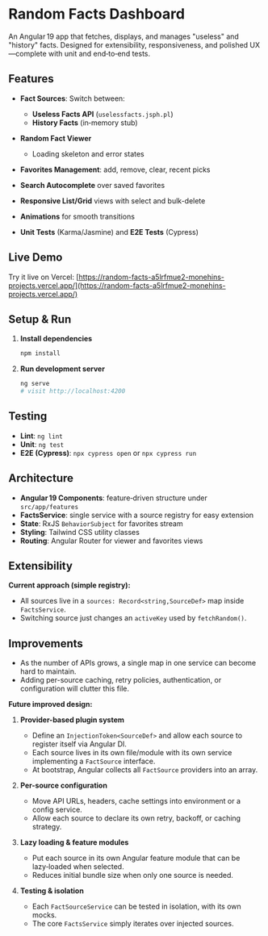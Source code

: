 # Random Facts Dashboard

An Angular 19 app that fetches, displays, and manages "useless" and "history" facts. Designed for extensibility, responsiveness, and polished UX—complete with unit and end‑to‑end tests.

## Features

* **Fact Sources**: Switch between:

  * **Useless Facts API** (`uselessfacts.jsph.pl`)
  * **History Facts** (in‑memory stub)
* **Random Fact Viewer**

  * Loading skeleton and error states
* **Favorites Management**: add, remove, clear, recent picks
* **Search Autocomplete** over saved favorites
* **Responsive List/Grid** views with select and bulk-delete
* **Animations** for smooth transitions
* **Unit Tests** (Karma/Jasmine) and **E2E Tests** (Cypress)

## Live Demo

Try it live on Vercel: [https://random-facts-a5lrfmue2-monehins-projects.vercel.app/](https://random-facts-a5lrfmue2-monehins-projects.vercel.app/)

## Setup & Run

1. **Install dependencies**

   ```bash
   npm install
   ```

2. **Run development server**

   ```bash
   ng serve
   # visit http://localhost:4200
   ```

## Testing

* **Lint**: `ng lint`
* **Unit**: `ng test`
* **E2E (Cypress)**: `npx cypress open` or `npx cypress run`

## Architecture

* **Angular 19 Components**: feature‑driven structure under `src/app/features`
* **FactsService**: single service with a source registry for easy extension
* **State**: RxJS `BehaviorSubject` for favorites stream
* **Styling**: Tailwind CSS utility classes
* **Routing**: Angular Router for viewer and favorites views

## Extensibility

**Current approach (simple registry):**

* All sources live in a `sources: Record<string,SourceDef>` map inside `FactsService`.
* Switching source just changes an `activeKey` used by `fetchRandom()`.

## Improvements

* As the number of APIs grows, a single map in one service can become hard to maintain.
* Adding per-source caching, retry policies, authentication, or configuration will clutter this file.

**Future improved design:**

1. **Provider-based plugin system**

   * Define an `InjectionToken<SourceDef>` and allow each source to register itself via Angular DI.
   * Each source lives in its own file/module with its own service implementing a `FactSource` interface.
   * At bootstrap, Angular collects all `FactSource` providers into an array.
2. **Per-source configuration**

   * Move API URLs, headers, cache settings into environment or a config service.
   * Allow each source to declare its own retry, backoff, or caching strategy.
3. **Lazy loading & feature modules**

   * Put each source in its own Angular feature module that can be lazy‑loaded when selected.
   * Reduces initial bundle size when only one source is needed.
4. **Testing & isolation**

   * Each `FactSourceService` can be tested in isolation, with its own mocks.
   * The core `FactsService` simply iterates over injected sources.

